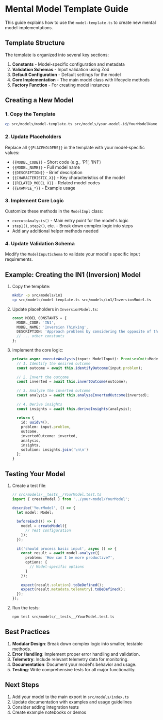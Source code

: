 # Mental Model Template Guide

This guide explains how to use the `model-template.ts` to create new mental model implementations.

## Template Structure

The template is organized into several key sections:

1. **Constants** - Model-specific configuration and metadata
2. **Validation Schemas** - Input validation using Zod
3. **Default Configuration** - Default settings for the model
4. **Core Implementation** - The main model class with lifecycle methods
5. **Factory Function** - For creating model instances

## Creating a New Model

### 1. Copy the Template

```bash
cp src/models/model-template.ts src/models/your-model-id/YourModelName.ts
```

### 2. Update Placeholders

Replace all `{{PLACEHOLDERS}}` in the template with your model-specific values:

- `{{MODEL_CODE}}` - Short code (e.g., 'P1', 'IN1')
- `{{MODEL_NAME}}` - Full model name
- `{{DESCRIPTION}}` - Brief description
- `{{CHARACTERISTIC_X}}` - Key characteristics of the model
- `{{RELATED_MODEL_X}}` - Related model codes
- `{{EXAMPLE_*}}` - Example usage

### 3. Implement Core Logic

Customize these methods in the `ModelImpl` class:

- `executeAnalysis()` - Main entry point for the model's logic
- `step1()`, `step2()`, etc. - Break down complex logic into steps
- Add any additional helper methods needed

### 4. Update Validation Schema

Modify the `ModelInputSchema` to validate your model's specific input requirements.

## Example: Creating the IN1 (Inversion) Model

1. Copy the template:
   ```bash
   mkdir -p src/models/in1
   cp src/models/model-template.ts src/models/in1/InversionModel.ts
   ```

2. Update placeholders in `InversionModel.ts`:
   ```typescript
   const MODEL_CONSTANTS = {
     MODEL_CODE: 'IN1',
     MODEL_NAME: 'Inversion Thinking',
     DESCRIPTION: 'Approach problems by considering the opposite of the desired outcome',
     // ... other constants
   };
   ```

3. Implement the core logic:
   ```typescript
   private async executeAnalysis(input: ModelInput): Promise<Omit<ModelOutput, 'metadata'>> {
     // 1. Identify the desired outcome
     const outcome = await this.identifyOutcome(input.problem);
     
     // 2. Invert the outcome
     const inverted = await this.invertOutcome(outcome);
     
     // 3. Analyze the inverted outcome
     const analysis = await this.analyzeInvertedOutcome(inverted);
     
     // 4. Derive insights
     const insights = await this.deriveInsights(analysis);
     
     return {
       id: uuidv4(),
       problem: input.problem,
       outcome,
       invertedOutcome: inverted,
       analysis,
       insights,
       solution: insights.join('\n\n')
     };
   }
   ```

## Testing Your Model

1. Create a test file:
   ```typescript
   // src/models/__tests__/YourModel.test.ts
   import { createModel } from '../your-model/YourModel';
   
   describe('YourModel', () => {
     let model: Model;
     
     beforeEach(() => {
       model = createModel({
         // Test configuration
       });
     });
     
     it('should process basic input', async () => {
       const result = await model.analyze({
         problem: 'How can I be more productive?',
         options: {
           // Model-specific options
         }
       });
       
       expect(result.solution).toBeDefined();
       expect(result.metadata.telemetry).toBeDefined();
     });
   });
   ```

2. Run the tests:
   ```bash
   npm test src/models/__tests__/YourModel.test.ts
   ```

## Best Practices

1. **Modular Design**: Break down complex logic into smaller, testable methods.
2. **Error Handling**: Implement proper error handling and validation.
3. **Telemetry**: Include relevant telemetry data for monitoring.
4. **Documentation**: Document your model's behavior and usage.
5. **Testing**: Write comprehensive tests for all major functionality.

## Next Steps

1. Add your model to the main export in `src/models/index.ts`
2. Update documentation with examples and usage guidelines
3. Consider adding integration tests
4. Create example notebooks or demos
